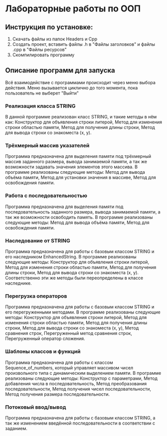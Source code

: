 # Лабораторные работы по ООП
## Инструкция по установке:
1) Скачать файлы из папок Headers и Cpp
2) Создать проект, вставить файлы .h в "Файлы заголовков" и файлы .cpp в "Файлы ресурсов"
3) Скомпилировать программу
## Описание программ для запуска
Всё взаимодействие с программами происходит через меню выбора действия. Меню вызывается циклично до того момента, пока пользователь не выберет "Выйти"
### Реализация класса STRING
В данной программе реализован класс STRING, и такие методы в нём как: Конструктор для объявления строки литерой, Метод для изменения строки областью памяти, Метод для получения длины строки, Метод для вывода строки со знакоместа (x, y).

### Трёхмерный массив указателей
Программа предназначена для выделения памяти под трёхмерный массив заданного размера, вывода занимаемой памяти, а так же возможности задавать значения элементов этого массива. В программе реализованы следующие методы: Метод для вывода объёма памяти, Метод для установки значения в массиве, Метод для освобождения памяти.

### Работа с последовательностью
Программа предназначена для выделения памяти под последовательность заданного размера, вывода занимаемой памяти, а так же возможности освободить память. В программе реализованы следующие методы: Метод для вывода объёма памяти, Метод для освобождения памяти.

### Наследование от STRING
Программа предназначена для работы с базовым классом STRING и его наследником EnhancedString. В программе реализованы следующие методы: Конструктор для объявления строки литерой, Метод для изменения строки областью памяти, Метод для получения длины строки, Метод для вывода строки со знакоместа (x, y). Соответственно эти же методы были переопределены в классе наследнике. 

### Перегрузка операторов
Программа предназначена для работы с базовым классом STRING и его перегруженными методами. В программе реализованы следующие методы: Конструктор для объявления строки литерой, Метод для изменения строки областью памяти, Метод для получения длины строки, Метод для вывода строки со знакоместа (x, y), Метод сравнения строк, Перегруженный метод сравнения строк, Перегруженный оператор сложения.

### Шаблоны классов и функций
Программа предназначена для работы с классом Sequence_of_numbers, который управляет массивом чисел произвольного типа с динамическим выделением памяти. В программе реализованы следующие методы: Конструктор с параметрами, Метод добавления числа в последовательность, Метод преобразования последовательности, Метод получения чисел последовательности, Метод получения размера последовательности.

### Потоковый ввод/вывод
Программа предназначена для работы с базовым классом STRING, а так же изменением введённой последовательности в соответствии с заданием.
